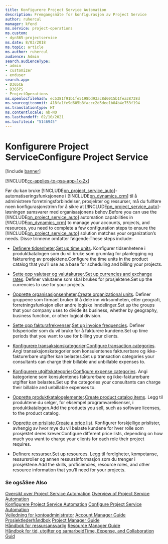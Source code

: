 ```yaml
---
title: Konfigurere Project Service Automation
description: Fremgangsmåte for konfigurasjon av Project Service
author: ruhercul
manager: kfend
ms.service: project-operations
ms.custom:
- dyn365-projectservice
ms.date: 8/03/2018
ms.topic: article
ms.author: ruhercul
audience: Admin
search.audienceType:
- admin
- customizer
- enduser
search.app:
- D365CE
- D365PS
- ProjectOperations
ms.openlocfilehash: ec5381f91b1fe5198bd93ac8d6015b1fea38738d
ms.sourcegitcommit: 418fa1fe9d605b8faccc2d5dee1b04b4e753f194
ms.translationtype: HT
ms.contentlocale: nb-NO
ms.lasthandoff: 02/10/2021
ms.locfileid: "5146945"
---
```

# <a name="configure-project-service"></a><span data-ttu-id="4ff84-103">Konfigurere Project Service</span><span class="sxs-lookup"><span data-stu-id="4ff84-103">Configure Project Service</span></span>

[!include [banner](../includes/psa-now-project-operations.md)]

[!INCLUDE[cc-applies-to-psa-app-1x-2x](../includes/cc-applies-to-psa-app-1x-2x.md)]

<span data-ttu-id="4ff84-104">Før du kan bruke [!INCLUDE[pn_project_service_auto](../includes/pn-project-service-auto.md)]-automatiseringsfunksjonene i [!INCLUDE[pn_dynamics_crm](../includes/pn-dynamics-crm.md)] til å administrere forretningsforbindelser, prosjekter og ressurser, må du fullføre noen konfigurasjonstrinn for å sikre at [!INCLUDE[pn_project_service_auto](../includes/pn-project-service-auto.md)]-løsningen samsvarer med organisasjonens behov.</span><span class="sxs-lookup"><span data-stu-id="4ff84-104">Before you can use the [!INCLUDE[pn_project_service_auto](../includes/pn-project-service-auto.md)] automation capabilities in [!INCLUDE[pn_dynamics_crm](../includes/pn-dynamics-crm.md)] to manage your accounts, projects, and resources, you need to complete a few configuration steps to ensure the [!INCLUDE[pn_project_service_auto](../includes/pn-project-service-auto.md)] solution matches your organization’s needs.</span></span> <span data-ttu-id="4ff84-105">Disse trinnene omfatter følgende:</span><span class="sxs-lookup"><span data-stu-id="4ff84-105">These steps include:</span></span>  
  
-   <span data-ttu-id="4ff84-106">[Definere tidsenheter](../psa/set-up-time-units.md).</span><span class="sxs-lookup"><span data-stu-id="4ff84-106">[Set up time units](../psa/set-up-time-units.md).</span></span> <span data-ttu-id="4ff84-107">Konfigurer tidsenhetene i produktkatalogen som du vil bruke som grunnlag for planlegging og fakturering av prosjektene.</span><span class="sxs-lookup"><span data-stu-id="4ff84-107">Configure the time units in the product catalog that you’ll use as a base for scheduling and billing your projects.</span></span>  
  
-   <span data-ttu-id="4ff84-108">[Sette opp valutaer og valutakurser](../psa/set-up-currencies-exchange-rates.md).</span><span class="sxs-lookup"><span data-stu-id="4ff84-108">[Set up currencies and exchange rates](../psa/set-up-currencies-exchange-rates.md).</span></span> <span data-ttu-id="4ff84-109">Definer valutaene som skal brukes for prosjektene.</span><span class="sxs-lookup"><span data-stu-id="4ff84-109">Set up the currencies to use for your projects.</span></span>  
  
-   <span data-ttu-id="4ff84-110">[Opprette organisasjonsenheter](../psa/create-organizational-units.md).</span><span class="sxs-lookup"><span data-stu-id="4ff84-110">[Create organizational units](../psa/create-organizational-units.md).</span></span> <span data-ttu-id="4ff84-111">Definer gruppene som firmaet bruker til å dele inn virksomheten, etter geografi, forretningsfunksjon eller andre logiske inndelinger.</span><span class="sxs-lookup"><span data-stu-id="4ff84-111">Set up the groups that your company uses to divide its business, whether by geography, business function, or other logical division.</span></span>  
  
-   <span data-ttu-id="4ff84-112">[Sette opp fakturafrekvenser](../psa/set-up-invoice-frequencies.md).</span><span class="sxs-lookup"><span data-stu-id="4ff84-112">[Set up invoice frequencies](../psa/set-up-invoice-frequencies.md).</span></span> <span data-ttu-id="4ff84-113">Definer tidsperioder som du vil bruke for å fakturere kundene.</span><span class="sxs-lookup"><span data-stu-id="4ff84-113">Set up time periods that you want to use for billing your clients.</span></span>  
  
-   <span data-ttu-id="4ff84-114">[Konfigurere transaksjonskategorier](../psa/configure-transaction-categories.md).</span><span class="sxs-lookup"><span data-stu-id="4ff84-114">[Configure transaction categories](../psa/configure-transaction-categories.md).</span></span> <span data-ttu-id="4ff84-115">Angi transaksjonskategorier som konsulentenes fakturerbare og ikke-fakturerbare utgifter kan belastes.</span><span class="sxs-lookup"><span data-stu-id="4ff84-115">Set up transaction categories your consultants can charge their billable and unbillable expenses to.</span></span>  
  
-   <span data-ttu-id="4ff84-116">[Konfigurere utgiftskategorier](../psa/configure-expense-categories.md).</span><span class="sxs-lookup"><span data-stu-id="4ff84-116">[Configure expense categories](../psa/configure-expense-categories.md).</span></span> <span data-ttu-id="4ff84-117">Angi kategoriene som konsulentenes fakturerbare og ikke-fakturerbare utgifter kan belastes.</span><span class="sxs-lookup"><span data-stu-id="4ff84-117">Set up the categories your consultants can charge their billable and unbillable expenses to.</span></span>  
  
-   <span data-ttu-id="4ff84-118">[Opprette produktkatalogelementer](../psa/create-product-catalog-items.md).</span><span class="sxs-lookup"><span data-stu-id="4ff84-118">[Create product catalog items](../psa/create-product-catalog-items.md).</span></span> <span data-ttu-id="4ff84-119">Legg til produktene du selger, for eksempel programvarelisenser, i produktkatalogen.</span><span class="sxs-lookup"><span data-stu-id="4ff84-119">Add the products you sell, such as software licenses, to the product catalog.</span></span>  
  
-   <span data-ttu-id="4ff84-120">[Opprette en prisliste](../psa/create-price-list.md).</span><span class="sxs-lookup"><span data-stu-id="4ff84-120">[Create a price list](../psa/create-price-list.md).</span></span> <span data-ttu-id="4ff84-121">Konfigurer forskjellige prislister, avhengig av hvor mye du vil belaste kundene for hver rolle som prosjektet deres krever.</span><span class="sxs-lookup"><span data-stu-id="4ff84-121">Configure different price lists, depending on how much you want to charge your clients for each role their project requires.</span></span>  
  
-   <span data-ttu-id="4ff84-122">[Definere ressurser](../psa/set-up-resources.md).</span><span class="sxs-lookup"><span data-stu-id="4ff84-122">[Set up resources](../psa/set-up-resources.md).</span></span> <span data-ttu-id="4ff84-123">Legg til ferdigheter, kompetanse, ressursroller og annen ressursinformasjon som du trenger i prosjektene.</span><span class="sxs-lookup"><span data-stu-id="4ff84-123">Add the skills, proficiencies, resource roles, and other resource information that you’ll need for your projects.</span></span>  
  
### <a name="see-also"></a><span data-ttu-id="4ff84-124">Se også</span><span class="sxs-lookup"><span data-stu-id="4ff84-124">See Also</span></span>  
 <span data-ttu-id="4ff84-125">[Oversikt over Project Service Automation](../psa/overview.md) </span><span class="sxs-lookup"><span data-stu-id="4ff84-125">[Overview of Project Service Automation](../psa/overview.md) </span></span>  
 <span data-ttu-id="4ff84-126">[Konfigurere Project Service Automation](../psa/configure.md) </span><span class="sxs-lookup"><span data-stu-id="4ff84-126">[Configure Project Service Automation](../psa/configure.md) </span></span>  
 <span data-ttu-id="4ff84-127">[Veiledning for kontoadministrator](../psa/account-manager-guide.md) </span><span class="sxs-lookup"><span data-stu-id="4ff84-127">[Account Manager Guide](../psa/account-manager-guide.md) </span></span>  
 <span data-ttu-id="4ff84-128">[Prosjektlederhåndbok](../psa/project-manager-guide.md) </span><span class="sxs-lookup"><span data-stu-id="4ff84-128">[Project Manager Guide](../psa/project-manager-guide.md) </span></span>  
 <span data-ttu-id="4ff84-129">[Håndbok for ressursansvarlig](../psa/resource-manager-guide.md) </span><span class="sxs-lookup"><span data-stu-id="4ff84-129">[Resource Manager Guide](../psa/resource-manager-guide.md) </span></span>  
 [<span data-ttu-id="4ff84-130">Håndbok for tid, utgifter og samarbeid</span><span class="sxs-lookup"><span data-stu-id="4ff84-130">Time, Expense, and Collaboration Guid</span></span>](../psa/time-expense-collaboration-guide.md)
